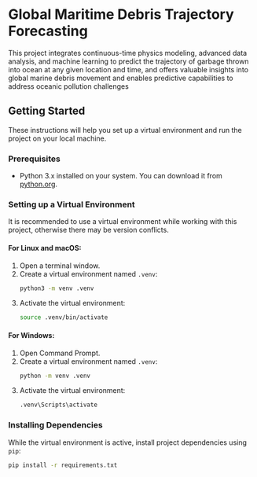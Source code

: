 # Global Maritime Debris Trajectory Forecasting 

This project integrates continuous-time physics modeling, advanced data analysis, and machine learning to predict the trajectory of garbage thrown into ocean at any given location and time, and offers valuable insights into global marine debris movement and enables predictive capabilities to address oceanic pollution challenges

## Getting Started

These instructions will help you set up a virtual environment and run the project on your local machine.

### Prerequisites

- Python 3.x installed on your system. You can download it from [python.org](https://www.python.org/downloads/).

### Setting up a Virtual Environment

It is recommended to use a virtual environment while working with this project, otherwise there may be version conflicts.

#### For Linux and macOS:

1. Open a terminal window.
2. Create a virtual environment named `.venv`:
   ```bash
   python3 -m venv .venv
   ```
3. Activate the virtual environment:
   ```bash
   source .venv/bin/activate
   ```

#### For Windows:

1. Open Command Prompt.
2. Create a virtual environment named `.venv`:
   ```bash
   python -m venv .venv
   ```
3. Activate the virtual environment:
   ```bash
   .venv\Scripts\activate
   ```

### Installing Dependencies

While the virtual environment is active, install project dependencies using `pip`:

```bash
pip install -r requirements.txt
```
